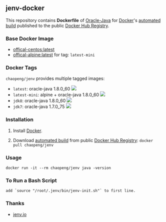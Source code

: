 ## jenv-docker

This repository contains **Dockerfile** of [Oracle-Java](https://www.java.com/) for [Docker](https://www.docker.com/)'s [automated build](https://registry.hub.docker.com/u/dockerfile/java/) published to the public [Docker Hub Registry](https://registry.hub.docker.com/).


### Base Docker Image

* [offical-centos:latest](https://registry.hub.docker.com/_/centos/)
* [offical-alpine:latest](https://hub.docker.com/_/alpine/) for tag: `latest-mini`

### Docker Tags

`chaopeng/jenv` provides multiple tagged images:

* `latest`: oracle-java 1.8.0_60 [![](https://badge.imagelayers.io/chaopeng/jenv:latest.svg)](https://imagelayers.io/?images=chaopeng/jenv:latest 'Get your own badge on imagelayers.io')
* `latest-mini`: alpine + oracle-java 1.8.0_60 [![](https://badge.imagelayers.io/chaopeng/jenv:latest.svg)](https://imagelayers.io/?images=chaopeng/jenv:latest 'Get your own badge on imagelayers.io')
* `jdk8`: oracle-java 1.8.0_60 [![](https://badge.imagelayers.io/chaopeng/jenv:jdk8.svg)](https://imagelayers.io/?images=chaopeng/jenv:jdk8 'Get your own badge on imagelayers.io')
* `jdk7`: oracle-java 1.7.0_75 [![](https://badge.imagelayers.io/chaopeng/jenv:jdk7.svg)](https://imagelayers.io/?images=chaopeng/jenv:jdk7 'Get your own badge on imagelayers.io')

### Installation

1. Install [Docker](https://www.docker.com/).

2. Download [automated build](https://registry.hub.docker.com/u/chaopeng/chaopeng/jenv/) from public [Docker Hub Registry](https://registry.hub.docker.com/): `docker pull chaopeng/jenv`



### Usage

    docker run -it --rm chaopeng/jenv java -version
    
### To Run a Bash Script

    add `source "/root/.jenv/bin/jenv-init.sh"` to first line.
    
### Thanks

* [jenv.io](http://jenv.io/)

